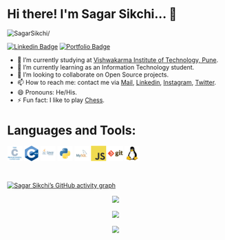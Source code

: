 # Hi there! I'm Sagar Sikchi... 👋

<p align="left"> <img src=https://komarev.com/ghpvc/?username=SagarSikchi alt=SagarSikchi/></p>

[![Linkedin Badge](https://img.shields.io/badge/-sagarsikchi-blue?style=flat-square&logo=Linkedin&logoColor=white&link=https://www.linkedin.com/in/sagar-sikchi/)](https://www.linkedin.com/in/sagar-sikchi/)   [![Portfolio Badge](https://img.shields.io/badge/-Portfolio-green?style=flat-square&logo=React&logoColor=white&link=https://www.linkedin.com/in/sagar-sikchi/)]()


<!--
**SagarSikchi/SagarSikchi** is a ✨ _special_ ✨ repository because its `README.md` (this file) appears on your GitHub profile.
Here are some ideas to get you started: -->
<!-- 
- 🤔 I’m looking for help with ... 
-->
- 🔭 I’m currently studying at [Vishwakarma Institute of Technology, Pune](http://www.vit.edu/).
- 🌱 I’m currently learning as an Information Technology student.
- 👯 I’m looking to collaborate on Open Source projects.
- 📫 How to reach me: contact me via [Mail](mailto:sikchisagar9330@gmail.com), [Linkedin](https://www.linkedin.com/in/sagar-sikchi/), [Instagram](https://www.instagram.com/sikchisagar/), [Twitter](https://twitter.com/sikchisagar).
- 😄 Pronouns: He/His.
- ⚡ Fun fact: I like to play [Chess](https://lichess.org/@/TowardsInfinity).


# **Languages and Tools:**

<code><img height="35" alt="C" src="https://raw.githubusercontent.com/github/explore/5c058a388828bb5fde0bcafd4bc867b5bb3f26f3/topics/c/c.png"></code>
<code><img height="35" alt="C++" src="https://raw.githubusercontent.com/github/explore/80688e429a7d4ef2fca1e82350fe8e3517d3494d/topics/cpp/cpp.png"></code>
<code><img height="35" alt="Java" src="https://raw.githubusercontent.com/github/explore/80688e429a7d4ef2fca1e82350fe8e3517d3494d/topics/java/java.png"></code>
<code><img height="35" alt="Python" src="https://raw.githubusercontent.com/github/explore/80688e429a7d4ef2fca1e82350fe8e3517d3494d/topics/python/python.png"></code>
<code><img height="35" alt="MySql" src="https://raw.githubusercontent.com/github/explore/80688e429a7d4ef2fca1e82350fe8e3517d3494d/topics/mysql/mysql.png"></code>
<code><img height="35" alt="JavaScript" src="https://raw.githubusercontent.com/github/explore/80688e429a7d4ef2fca1e82350fe8e3517d3494d/topics/javascript/javascript.png"></code>
<code><img height="35" alt="Git" src="https://raw.githubusercontent.com/github/explore/80688e429a7d4ef2fca1e82350fe8e3517d3494d/topics/git/git.png"></code>
<code><img height="35" alt="Linux" src="https://raw.githubusercontent.com/github/explore/80688e429a7d4ef2fca1e82350fe8e3517d3494d/topics/linux/linux.png"></code>
<!-- <code><img height="35" alt="Git" src="https://raw.githubusercontent.com/github/explore/80688e429a7d4ef2fca1e82350fe8e3517d3494d/topics/git/git.png"></code> -->

<br/>

[![Sagar Sikchi’s GitHub activity graph](https://activity-graph.herokuapp.com/graph?username=SagarSikchi&theme=react-dark&hide_border=true)](https://github.com/SagarSikchi/)



<div align="center">
  <a >
  <img align="center" src="https://github-readme-streak-stats.herokuapp.com/?user=SagarSikchi&theme=black-ice&hide_border=true" width="800">
  </a>
  <br/>
  <br/>
  
  <a href="https://github.com/SagarSikchi/github-readme-stats">
    <img align="center" src="https://github-readme-stats.vercel.app/api/top-langs/?username=SagarSikchi&theme=dark&hide_border=true&text_color=fff&icon_color=03e8fc&title_color=03e8fc&count_private=true" />
  </a>
 <br />
 <br />

 <a href="https://github.com/SagarSikchi/github-readme-stats">
    <img align="center" src="https://github-readme-stats.vercel.app/api?username=SagarSikchi&count_private=true&theme=dark&show_icons=true&hide_border=true&text_color=fff&icon_color=03e8fc&title_color=03e8fc&card_width=3&line_height=40" />
  </a>
</div>
<br>


